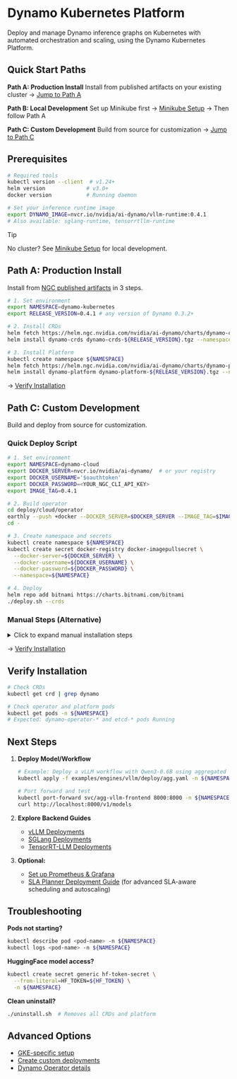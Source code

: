 <!--
SPDX-FileCopyrightText: Copyright (c) 2025 NVIDIA CORPORATION & AFFILIATES. All rights reserved.
SPDX-License-Identifier: Apache-2.0

Licensed under the Apache License, Version 2.0 (the "License");
you may not use this file except in compliance with the License.
You may obtain a copy of the License at

http://www.apache.org/licenses/LICENSE-2.0

Unless required by applicable law or agreed to in writing, software
distributed under the License is distributed on an "AS IS" BASIS,
WITHOUT WARRANTIES OR CONDITIONS OF ANY KIND, either express or implied.
See the License for the specific language governing permissions and
limitations under the License.
-->

# Dynamo Kubernetes Platform

Deploy and manage Dynamo inference graphs on Kubernetes with automated orchestration and scaling, using the Dynamo Kubernetes Platform.

## Quick Start Paths

**Path A: Production Install**
Install from published artifacts on your existing cluster → [Jump to Path A](#path-a-production-install)

**Path B: Local Development**
Set up Minikube first → [Minikube Setup](minikube.md) → Then follow Path A

**Path C: Custom Development**
Build from source for customization → [Jump to Path C](#path-c-custom-development)

## Prerequisites

```bash
# Required tools
kubectl version --client  # v1.24+
helm version             # v3.0+
docker version           # Running daemon

# Set your inference runtime image
export DYNAMO_IMAGE=nvcr.io/nvidia/ai-dynamo/vllm-runtime:0.4.1
# Also available: sglang-runtime, tensorrtllm-runtime
```

> [!TIP]
> No cluster? See [Minikube Setup](minikube.md) for local development.

## Path A: Production Install

Install from [NGC published artifacts](https://catalog.ngc.nvidia.com/orgs/nvidia/teams/ai-dynamo/collections/ai-dynamo/artifacts) in 3 steps.

```bash
# 1. Set environment
export NAMESPACE=dynamo-kubernetes
export RELEASE_VERSION=0.4.1 # any version of Dynamo 0.3.2+

# 2. Install CRDs
helm fetch https://helm.ngc.nvidia.com/nvidia/ai-dynamo/charts/dynamo-crds-${RELEASE_VERSION}.tgz
helm install dynamo-crds dynamo-crds-${RELEASE_VERSION}.tgz --namespace default

# 3. Install Platform
kubectl create namespace ${NAMESPACE}
helm fetch https://helm.ngc.nvidia.com/nvidia/ai-dynamo/charts/dynamo-platform-${RELEASE_VERSION}.tgz
helm install dynamo-platform dynamo-platform-${RELEASE_VERSION}.tgz --namespace ${NAMESPACE}
```

→ [Verify Installation](#verify-installation)

## Path C: Custom Development

Build and deploy from source for customization.

### Quick Deploy Script

```bash
# 1. Set environment
export NAMESPACE=dynamo-cloud
export DOCKER_SERVER=nvcr.io/nvidia/ai-dynamo/  # or your registry
export DOCKER_USERNAME='$oauthtoken'
export DOCKER_PASSWORD=<YOUR_NGC_CLI_API_KEY>
export IMAGE_TAG=0.4.1

# 2. Build operator
cd deploy/cloud/operator
earthly --push +docker --DOCKER_SERVER=$DOCKER_SERVER --IMAGE_TAG=$IMAGE_TAG
cd -

# 3. Create namespace and secrets
kubectl create namespace ${NAMESPACE}
kubectl create secret docker-registry docker-imagepullsecret \
  --docker-server=${DOCKER_SERVER} \
  --docker-username=${DOCKER_USERNAME} \
  --docker-password=${DOCKER_PASSWORD} \
  --namespace=${NAMESPACE}

# 4. Deploy
helm repo add bitnami https://charts.bitnami.com/bitnami
./deploy.sh --crds
```

### Manual Steps (Alternative)

<details>
<summary>Click to expand manual installation steps</summary>

**Step 1: Install CRDs**
```bash
helm install dynamo-crds ./crds/ --namespace default
```

**Step 2: Install Platform**
```bash
helm dep build ./platform/
helm install dynamo-platform ./platform/ \
  --namespace ${NAMESPACE} \
  --set "dynamo-operator.controllerManager.manager.image.repository=${DOCKER_SERVER}/dynamo-operator" \
  --set "dynamo-operator.controllerManager.manager.image.tag=${IMAGE_TAG}" \
  --set "dynamo-operator.imagePullSecrets[0].name=docker-imagepullsecret"
```
</details>

→ [Verify Installation](#verify-installation)

## Verify Installation

```bash
# Check CRDs
kubectl get crd | grep dynamo

# Check operator and platform pods
kubectl get pods -n ${NAMESPACE}
# Expected: dynamo-operator-* and etcd-* pods Running
```

## Next Steps

1. **Deploy Model/Workflow**
   ```bash
   # Example: Deploy a vLLM workflow with Qwen3-0.6B using aggregated serving
   kubectl apply -f examples/engines/vllm/deploy/agg.yaml -n ${NAMESPACE}

   # Port forward and test
   kubectl port-forward svc/agg-vllm-frontend 8000:8000 -n ${NAMESPACE}
   curl http://localhost:8000/v1/models
   ```

2. **Explore Backend Guides**
   - [vLLM Deployments](../../../examples/engines/vllm/deploy/README.md)
   - [SGLang Deployments](../../../examples/engines/sglang/deploy/README.md)
   - [TensorRT-LLM Deployments](../../../examples/engines/trtllm/deploy/README.md)

3. **Optional:**
   - [Set up Prometheus & Grafana](k8s_metrics.md)
   - [SLA Planner Deployment Guide](sla_planner_deployment.md) (for advanced SLA-aware scheduling and autoscaling)

## Troubleshooting

**Pods not starting?**
```bash
kubectl describe pod <pod-name> -n ${NAMESPACE}
kubectl logs <pod-name> -n ${NAMESPACE}
```

**HuggingFace model access?**
```bash
kubectl create secret generic hf-token-secret \
  --from-literal=HF_TOKEN=${HF_TOKEN} \
  -n ${NAMESPACE}
```

**Clean uninstall?**
```bash
./uninstall.sh  # Removes all CRDs and platform
```

## Advanced Options

- [GKE-specific setup](gke_setup.md)
- [Create custom deployments](create_deployment.md)
- [Dynamo Operator details](dynamo_operator.md)
